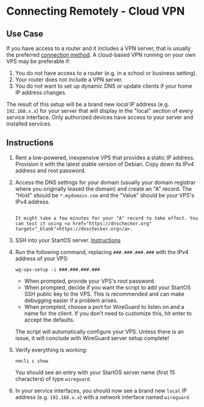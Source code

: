 # Connecting Remotely - Cloud VPN

## Use Case

If you have access to a router and it includes a VPN server, that is usually the preferred [connection method](./router-vpn.md). A cloud-based VPN running on your own VPS may be preferable if:

1. You do not have access to a router (e.g. in a school or business setting).
1. Your router does not include a VPN server.
1. You do not want to set up dynamic DNS or update clients if your home IP address changes.

The result of this setup will be a brand new _local_ IP address (e.g. `192.168.x.x`) for your server that will display in the "local" section of every service interface. Only authorized devices have access to your server and installed services.

## Instructions

1.  Rent a low-powered, inexpensive VPS that provides a static IP address. Provision it with the latest stable version of Debian. Copy down its IPv4 address and root password.

1.  Access the DNS settings for your domain (usually your domain registrar where you originally leased the domain) and create an "A" record. The "Host" should be `*.mydomain.com` and the "Value" should be your VPS's IPv4 address.

    ```admonish warning

    It might take a few minutes for your "A" record to take effect. You can test it using <a href="https://dnschecker.org" target="_blank">https://dnschecker.org</a>.
    ```

1.  SSH into your StartOS server. [Instructions](../../user-manual/ssh.html)

1.  Run the following command, replacing `###.###.###.###` with the IPv4 address of your VPS:

        wg-vps-setup -i ###.###.###.###

    - When prompted, provide your VPS's root password.
    - When prompted, decide if you want the script to add your StartOS SSH public key to the VPS. This is recommended and can make debugging easier if a problem arises.
    - When prompted, choose a port for WireGuard to listen on and a name for the client. If you don't need to customize this, hit enter to accept the defaults.

    The script will automatically configure your VPS. Unless there is an issue, it will conclude with WireGuard server setup complete!

1.  Verify everything is working:

        nmcli c show

    You should see an entry with your StartOS server name (first 15 characters) of type `wireguard`.

1.  In your service interfaces, you should now see a brand new `local` IP address (e.g. `192.168.x.x`) with a network interface named `wireguard`.
